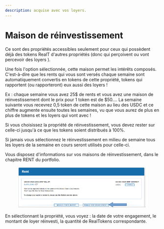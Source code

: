 ```yaml
---
description: acquise avec vos loyers.
---
```


# Maison de réinvestissement

Ce sont des propriétés accessibles seulement pour ceux qui possèdent déjà des tokens RealT d'autres propriétés (donc qui perçoivent ou vont percevoir des loyers ).

Une fois l'option sélectionnée, cette maison permet les intérêts composés. C'est-à-dire que les rents qui vous sont versés chaque semaine sont automatiquement convertis en tokens de cette propriété, tokens qui rapportent (ou rapporteront) eux aussi des loyers !

Ex : chaque semaine vous avez 25$ de rents et vous avez une maison de réinvestissement dont le prix pour 1 token est de $50.... La semaine suivante vous recevrez 0,5 token de cette maison au lieu des USDC et ce chiffre augmente ensuite toutes les semaines, vu que vous aurez de plus en plus de tokens et les loyers qui vont avec !

Si vous choisissez la propriété de réinvestissement, vous devez rester sur celle-ci jusqu'à ce que les tokens soient distribués à 100%.

Si jamais vous sélectionnez le réinvestissement en milieu de semaine tous les loyers de la semaine en cours seront utilisés pour celle-ci.

Vous disposez d'informations sur vos maisons de réinvestissement, dans le chapitre RENT du portfolio.&#x20;

<figure><img src="../.gitbook/assets/image (129).png" alt=""><figcaption></figcaption></figure>

En sélectionnant la propriété, vous voyez : la date de votre engagement, le montant de loyer réinvesti, la quantité de RealTokens correspondante.

<figure><img src="../.gitbook/assets/image (85).png" alt=""><figcaption></figcaption></figure>
